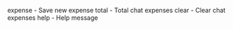 expense - Save new expense
total - Total chat expenses
clear - Clear chat expenses
help - Help message